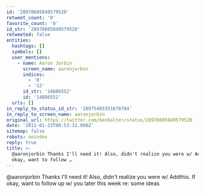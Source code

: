 ```yaml
---
id: '28978605849579520'
retweet_count: '0'
favorite_count: '0'
id_str: '28978605849579520'
retweeted: false
entities:
  hashtags: []
  symbols: []
  user_mentions:
    - name: Aaron Jorbin
      screen_name: aaronjorbin
      indices:
        - '0'
        - '12'
      id_str: '14886552'
      id: '14886552'
  urls: []
in_reply_to_status_id_str: '28975403351670784'
in_reply_to_screen_name: aaronjorbin
original_url: https://twitter.com/benbalter/status/28978605849579520
date: '2011-01-23T00:53:32.000Z'
sitemap: false
robots: noindex
reply: true
title: >-
  @aaronjorbin Thanks I'll need it! Also, didn't realize you were w/ Addthis. If
  okay, want to follow …
---
```


@aaronjorbin Thanks I'll need it! Also, didn't realize you were w/ Addthis. If okay, want to follow up w/ you later this week re: some ideas